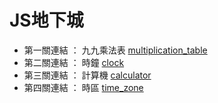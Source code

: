 # JS地下城

- 第一關連結 ： 九九乘法表  [multiplication_table](https://caleb-liao.github.io/JS_gadget/multiplication_table)  
- 第二關連結 ： 時鐘  [clock](https://caleb-liao.github.io/JS_gadget/clock)  
- 第三關連結 ： 計算機  [calculator](https://caleb-liao.github.io/JS_gadget/calculator)
- 第四關連結 ： 時區  [time_zone](https://caleb-liao.github.io/JS_gadget/time_zone)